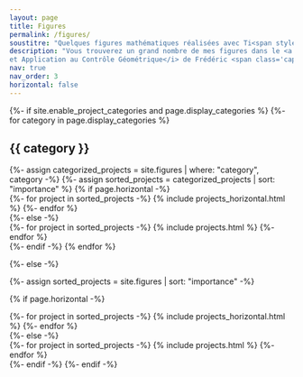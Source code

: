 ```yaml
---
layout: page
title: Figures
permalink: /figures/
soustitre: "Quelques figures mathématiques réalisées avec Ti<span style='font-style:italic;'>k</span>Z et Inkscape"
description: "Vous trouverez un grand nombre de mes figures dans le <a href='https://ensta-paris.hal.science/hal-03243924v3/document'>polycopié du cours <span class='capitales'>aot</span><span class='chiffres-capitaux'>13</span> de l'<span class='capitales'>ensta</span> <span class='capitales'>p</span>aris - <i>Géométrie Différentielle
et Application au Contrôle Géométrique</i> de Frédéric <span class='capitales'>Jean</span></a>"
nav: true
nav_order: 3
horizontal: false
---
```


<!-- pages/figures.md -->
<div class="projects">
{%- if site.enable_project_categories and page.display_categories %}
  <!-- Display categorized figures -->
  {%- for category in page.display_categories %}
  <h2 class="category">{{ category }}</h2>
  {%- assign categorized_projects = site.figures | where: "category", category -%}
  {%- assign sorted_projects = categorized_projects | sort: "importance" %}
  <!-- Generate cards for each figure -->
  {% if page.horizontal -%}
  <div class="container">
    <div class="row row-cols-2">
    {%- for project in sorted_projects -%}
      {% include projects_horizontal.html %}
    {%- endfor %}
    </div>
  </div>
  {%- else -%}
  <div class="grid">
    {%- for project in sorted_projects -%}
      {% include projects.html %}
    {%- endfor %}
  </div>
  {%- endif -%}
  {% endfor %}

{%- else -%}
<!-- Display projects without categories -->
  {%- assign sorted_projects = site.figures | sort: "importance" -%}
  <!-- Generate cards for each project -->
  {% if page.horizontal -%}
  <div class="container">
    <div class="row row-cols-2">
    {%- for project in sorted_projects -%}
      {% include projects_horizontal.html %}
    {%- endfor %}
    </div>
  </div>
  {%- else -%}
  <div class="grid">
    {%- for project in sorted_projects -%}
      {% include projects.html %}
    {%- endfor %}
  </div>
  {%- endif -%}
{%- endif -%}
</div>

